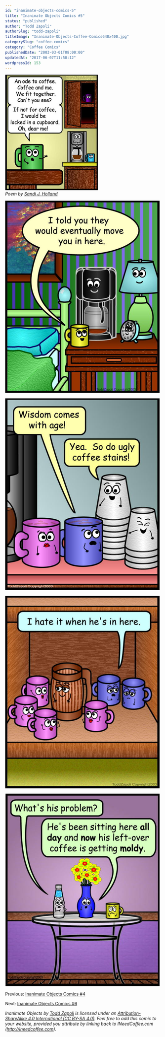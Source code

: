 ```yaml
---
id: "inanimate-objects-comics-5"
title: "Inanimate Objects Comics #5"
status: "published"
author: "Todd Zapoli"
authorSlug: "todd-zapoli"
titleImage: "Inanimate-Objects-Coffee-Comics640x400.jpg"
categorySlug: "coffee-comics"
category: "Coffee Comics"
publishedDate: "2003-03-01T08:00:00"
updatedAt: "2017-06-07T11:50:12"
wordpressId: 153
---
```


![ode to coffee](041SandiHollandPoem1.jpg)  
*Poem by [Sandi J. Holland](http://ineedcoffee.com/by/sandi-j-holland/)*

![coffee maker in bedroom](coffee-maker-in-bedroom.jpg)

![comic coffee stain](comic-coffee-stain.jpg)

![comic hate it](comic-hate-it.jpg)

![comic moldy coffee](comic-moldy-coffee.jpg)

Previous: [Inanimate Objects Comics #4](http://ineedcoffee.com/inanimate-objects-comics-4/)

Next: [Inanimate Objects Comics #6](http://ineedcoffee.com/inanimate-objects-comics-6/)

*Inanimate Objects by [Todd Zapoli](http://ineedcoffee.com/) is licensed under an [Attribution-ShareAlike 4.0 International (CC BY-SA 4.0)](https://creativecommons.org/licenses/by-sa/4.0/). Feel free to add this comic to your website, provided you attribute by linking back to INeedCoffee.com (http://ineedcoffee.com).*